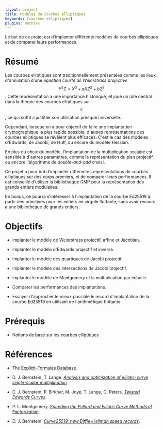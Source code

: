 ```yaml
---
layout: project
title: Modèles de courbes elliptiques
keywords: [courbes elliptiques]
plugins: mathjax
---
```


Le but de ce projet est d'implanter différents modèles de courbes
elliptiques et de comparer leurs performances.

# Résumé

Les courbes elliptiques sont traditionnellement présentées comme les
lieux d'annulation d'une *équation courte de Weierstrass projective*
$$Y^2Z = X^3 + aXZ^2 + bZ^3$$. Cette représentation a une importance
historique, et joue un rôle central dans la théorie des courbes
elliptiques sur $$ℂ$$, ce qui suffit à justifier son utilisation
presque universelle.

Cependant, lorsque on a pour objectif de faire une implantation
cryptographique la plus rapide possible, d'autres représentations des
courbes elliptiques se révèlent plus efficaces. C'est le cas des
modèles d'Edwards, de Jacobi, de Huff, ou encore du modèle Hessian.

En plus du choix du modèle, l'implantation de la multiplication
scalaire est sensible à d'autres paramètres, comme la représentation
du plan projectif, ou encore l'algorithme de *double-and-add* choisi.

Ce projet a pour but d'implanter différentes représentations de
courbes elliptiques sur des corps premiers, et de comparer leurs
performances. Il est conseillé d'utiliser la bibliothèque GMP pour la
représentation des grands entiers modulaires.

En bonus, on pourra s'intéresser à l'implantation de la courbe Ed25519
à partir des primitives pour les entiers en virgule flottante, sans
avoir recours à une bibliothèque de grands entiers.


# Objectifs

- Implanter le modèle de Weierstrass projectif, affine et Jacobian.

- Implanter le modèle d'Edwards projectif et inversé.

- Implanter le modèle des quartiques de Jacobi projectif.

- Implanter le modèle des intersections de Jacobi projectif.

- Implanter le modèle de Montgomery et la multiplication par échelle.

- Comparer les performances des implantations.

- Essayer d'approcher le mieux possible le record d'implantation de la
  courbe Ed25519 en utilisant de l'arithmétique flottante.


# Prérequis

- Notions de base sur les courbes elliptiques

# Références

- The [Explicit-Formulas Database](http://www.hyperelliptic.org/EFD/index.html).

- D. J. Bernstein, T. Lange.
  [*Analysis and optimization of elliptic-curve single-scalar multiplication*](http://www.hyperelliptic.org/EFD/precomp.pdf).

- D. J. Bernstein, P. Birkner, M. Joye, T. Lange, C. Peters.
  [*Twisted Edwards Curves*](http://cr.yp.to/newelliptic/twisted-20080313.pdf).

- P. L. Montgomery.
  [*Speeding the Pollard and Elliptic Curve Methods of Factorization*](http://www.ams.org/journals/mcom/1987-48-177/S0025-5718-1987-0866113-7/S0025-5718-1987-0866113-7.pdf).

- D. J. Bernstein.
  [*Curve25519: new Diffie-Hellman speed records*](http://cr.yp.to/ecdh/curve25519-20060209.pdf).

